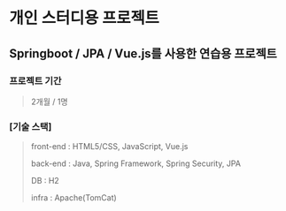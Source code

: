 # 개인 스터디용 프로젝트



## Springboot / JPA / Vue.js를 사용한 연습용 프로젝트



### 프로젝트 기간

> 2개월 / 1명

### [기술 스택]

> front-end : HTML5/CSS, JavaScript, Vue.js
>
> back-end : Java, Spring Framework, Spring Security, JPA
>
> DB : H2
>
> infra : Apache(TomCat)
